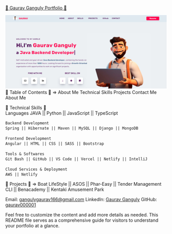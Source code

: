 <a href="https://gaurav000001.github.io/" target="_blank"> 🚀 Gaurav Ganguly Portfolio 🚀 </a>

<img src="/img/Portfolio/1.png"  alt="screenshot">
 🚀 Table of Contents  🚀  =>
    About Me
    Technical Skills
    Projects
    Contact Me
    About Me

 🚀 Technical Skills 🚀  
    Languages
    JAVA || Python || JavaScript || TypeScript

    Backend Development
    Spring || Hibernate || Maven || MySQL || Django || MongoDB

    Frontend Development
    Angular || HTML || CSS || SASS || Bootstrap

    Tools & Softwares
    Git Bash || GitHub || VS Code || Vercel || Netlify || IntelliJ

    Cloud Services & Deployment
    AWS || Netlify


 🚀 Projects 🚀  =>
Boat LifeStyle || ASOS || Phar-Easy || Tender Management CLI || Benacademy || Kentaki Amusement Park

Email: gangulygaurav166@gmail.com
LinkedIn: [Gaurav Ganguly](https://www.linkedin.com/in/gaurav-ganguly-bb7ba9246/)
GitHub: [gaurav000001](https://github.com/gaurav000001)

Feel free to customize the content and add more details as needed. This README file serves as a comprehensive guide for visitors to understand your portfolio at a glance.
